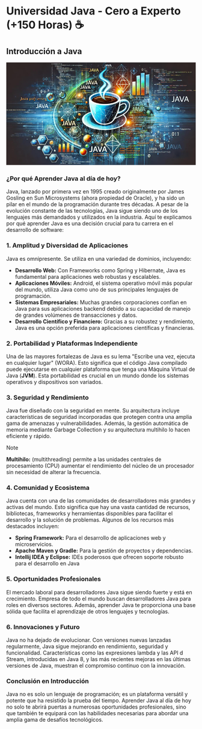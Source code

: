 # Universidad Java - Cero a Experto (+150 Horas) ☕

## Introducción a Java

![img.png](img.png)

### ¿Por qué Aprender Java al día de hoy?

Java, lanzado por primera vez en 1995 creado originalmente por James Gosling en Sun Microsystems (ahora propiedad de Oracle), y ha sido un pilar en el mundo de la programación durante tres décadas. A pesar de la evolución constante de las tecnologías, Java sigue siendo uno de los lenguajes más demandados y utilizados en la industria. Aquí te explicamos por qué aprender Java es una decisión crucial para tu carrera en el desarrollo de software:

### 1. Amplitud y Diversidad de Aplicaciones

Java es omnipresente. Se utiliza en una variedad de dominios, incluyendo:
-  **Desarrollo Web:** Con Frameworks como Spring y Hibernate, Java es fundamental para aplicaciones web robustas y escalables.
- **Aplicaciones Móviles:** Android, el sistema operativo móvil más popular del mundo, utiliza Java como uno de sus principales lenguajes de programación.
- **Sistemas Empresariales:** Muchas grandes corporaciones confían en Java para sus aplicaciones backend debido a su capacidad de manejo de grandes volúmenes de transacciones y datos.
- **Desarrollo Científico y Financiero:** Gracias a su robustez y rendimiento, Java es una opción preferida para aplicaciones científicas y financieras.

### 2. Portabilidad y Plataformas Independiente

Una de las mayores fortalezas de Java es su lema "Escribe una vez, ejecuta en cualquier lugar" (WORA). Esto significa que el código Java compilado puede ejecutarse en cualquier plataforma que tenga una Máquina Virtual de Java (**JVM**). Esta portabilidad es crucial en un mundo donde los sistemas operativos y dispositivos son variados.

### 3. Seguridad y Rendimiento

Java fue diseñado con la seguridad en mente. Su arquitectura incluye características de seguridad incorporadas  que protegen contra una amplia gama de amenazas y vulnerabilidades. Además, la gestión automática de memoria mediante Garbage Collection y su arquitectura multihilo lo hacen eficiente y rápido.

> [!NOTE]
> **Multihilo:** (multithreading) permite a las unidades centrales de procesamiento (CPU) aumentar el rendimiento del núcleo de un procesador sin necesidad de alterar la frecuencia.

### 4. Comunidad y Ecosistema

Java cuenta con una de las comunidades de desarrolladores más grandes y activas del mundo. Esto significa que hay una vasta cantidad de recursos, bibliotecas, frameworks y herramientas disponibles para facilitar el desarrollo y la solución de problemas. Algunos de los recursos más destacados incluyen:
- **Spring Framework:** Para el desarrollo de aplicaciones web y microservicios.
- **Apache Maven y Gradle:** Para la gestión de proyectos y dependencias.
- **Intellij IDEA y Eclipse:** IDEs poderosos que ofrecen soporte robusto para el desarrollo en Java

### 5. Oportunidades Profesionales

El mercado laboral para desarrolladores Java sigue siendo fuerte y está en crecimiento. Empresa de todo el mundo buscan desarrolladores Java para roles en diversos sectores. Además, aprender Java te proporciona una base sólida que facilita el aprendizaje de otros lenguajes y tecnologías.

### 6. Innovaciones y Futuro

Java no ha dejado de evolucionar. Con versiones nuevas lanzadas regularmente, Java sigue mejorando en rendimiento, seguridad y funcionalidad. Características como las expresiones lambda y las API d Stream, introducidas en Java 8, y las más recientes mejoras en las últimas versiones de Java, muestran el compromiso continuo con la innovación.

### Conclusión en Introducción

Java no es solo un lenguaje de programación; es un plataforma versátil y potente que ha resistido la prueba del tiempo. Aprender Java al día de hoy no solo te abrirá puertas a numerosas oportunidades profesionales, sino que también te equipará con las habilidades necesarias para abordar una amplia gama de desafíos tecnológicos.

